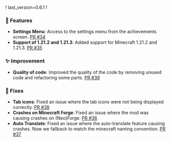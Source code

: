 ! last_version=0.6.1
!

### 🚀 Features

- **Settings Menu**: Access to the settings menu from the achievements screen. [PR #34]()
- **Support of 1.21.2 and 1.21.3**: Added support for Minecraft 1.21.2 and 1.21.3. [PR #35]()

### ✨ Improvement

- **Quality of code**: Improved the quality of the code by removing unused code and refactoring some parts. [PR #39]()

### 🐛 Fixes

- **Tab icons**: Fixed an issue where the tab icons were not being displayed correctly. [PR #38]()
- **Crashes on Minecraft Forge**: Fixed an issue where the mod was causing crashes on (Neo)Forge. [PR #36]()
- **Auto Translate**: Fixed an issue where the auto-translate feature causing crashes. Now we fallback to match the minecraft naming convention. [PR #37]()
